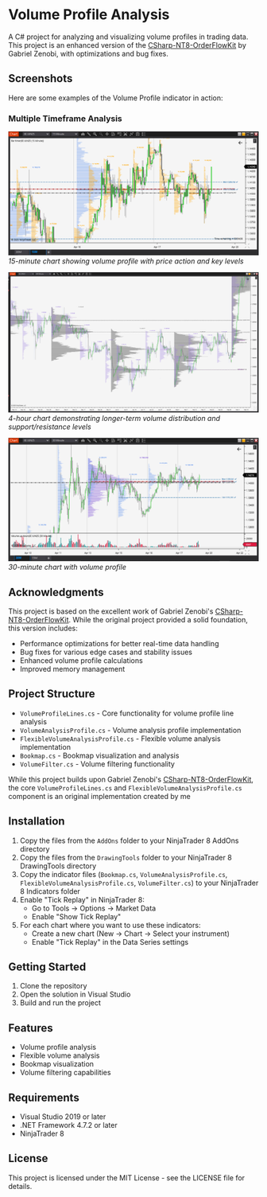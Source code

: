 # Volume Profile Analysis

A C# project for analyzing and visualizing volume profiles in trading data. This project is an enhanced version of the [CSharp-NT8-OrderFlowKit](https://github.com/gbzenobi/CSharp-NT8-OrderFlowKit) by Gabriel Zenobi, with optimizations and bug fixes.

## Screenshots

Here are some examples of the Volume Profile indicator in action:

### Multiple Timeframe Analysis
![15-Minute Chart](screenshots/15min_chart.png)
*15-minute chart showing volume profile with price action and key levels*

![240-Minute Chart](screenshots/240min_chart.png)
*4-hour chart demonstrating longer-term volume distribution and support/resistance levels*

![30-Minute Chart](screenshots/30min_chart.png)
*30-minute chart with volume profile*

## Acknowledgments

This project is based on the excellent work of Gabriel Zenobi's [CSharp-NT8-OrderFlowKit](https://github.com/gbzenobi/CSharp-NT8-OrderFlowKit). While the original project provided a solid foundation, this version includes:



- Performance optimizations for better real-time data handling
- Bug fixes for various edge cases and stability issues
- Enhanced volume profile calculations
- Improved memory management

## Project Structure

- `VolumeProfileLines.cs` - Core functionality for volume profile line analysis
- `VolumeAnalysisProfile.cs` - Volume analysis profile implementation
- `FlexibleVolumeAnalysisProfile.cs` - Flexible volume analysis implementation
- `Bookmap.cs` - Bookmap visualization and analysis
- `VolumeFilter.cs` - Volume filtering functionality

While this project builds upon Gabriel Zenobi's [CSharp-NT8-OrderFlowKit](https://github.com/gbzenobi/CSharp-NT8-OrderFlowKit), the core `VolumeProfileLines.cs` and `FlexibleVolumeAnalysisProfile.cs` component is an original implementation created by me

## Installation

1. Copy the files from the `AddOns` folder to your NinjaTrader 8 AddOns directory
2. Copy the files from the `DrawingTools` folder to your NinjaTrader 8 DrawingTools directory
3. Copy the indicator files (`Bookmap.cs`, `VolumeAnalysisProfile.cs`, `FlexibleVolumeAnalysisProfile.cs`, `VolumeFilter.cs`) to your NinjaTrader 8 Indicators folder
4. Enable "Tick Replay" in NinjaTrader 8:
   - Go to Tools -> Options -> Market Data
   - Enable "Show Tick Replay"
5. For each chart where you want to use these indicators:
   - Create a new chart (New -> Chart -> Select your instrument)
   - Enable "Tick Replay" in the Data Series settings

## Getting Started

1. Clone the repository
2. Open the solution in Visual Studio
3. Build and run the project

## Features

- Volume profile analysis
- Flexible volume analysis
- Bookmap visualization
- Volume filtering capabilities

## Requirements

- Visual Studio 2019 or later
- .NET Framework 4.7.2 or later
- NinjaTrader 8

## License

This project is licensed under the MIT License - see the LICENSE file for details. 